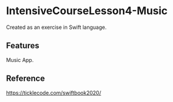 # IntensiveCourseLesson4-Music
Created as an exercise in Swift language.


## Features
Music App.
 
 
## Reference
https://ticklecode.com/swiftbook2020/
